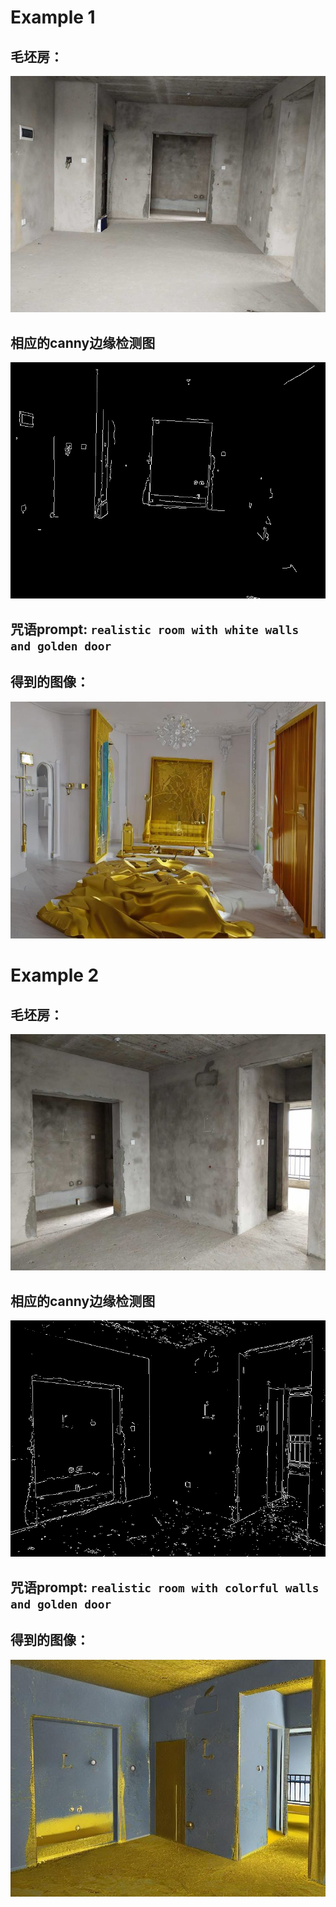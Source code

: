 # Example 1
## 毛坯房：
![](./dataset/p1.jpg)
## 相应的canny边缘检测图
![](./dataset/p1_canny.png)
## 咒语prompt: `realistic room with white walls and golden door`
## 得到的图像：
![](./dataset/p1_result.jpg)

# Example 2
## 毛坯房：
![](./dataset/p2.jpg)
## 相应的canny边缘检测图
![](./dataset/p2_canny.png)
## 咒语prompt: `realistic room with colorful walls and golden door`
## 得到的图像：
![](./dataset/p2_result.jpg)
